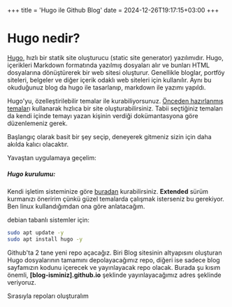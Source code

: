 +++
title = 'Hugo ile Github Blog'
date = 2024-12-26T19:17:15+03:00
+++

# Hugo nedir?
[Hugo](https://gohugo.io/), hızlı bir statik site oluşturucu (static site generator) yazılımıdır. Hugo, içerikleri Markdown formatında yazılmış dosyaları alır ve bunları HTML dosyalarına dönüştürerek bir web sitesi oluşturur. Genellikle bloglar, portföy siteleri, belgeler ve diğer içerik odaklı web siteleri için kullanılır.
Aynı bu okuduğunuz blog da hugo ile tasarlanıp, markdown ile yazımı yapıldı.
    
Hugo'yu, özelleştirilebilir temalar ile kurabiliyorsunuz. [Önceden hazırlanmış temalar](https://themes.gohugo.io/)ı kullanarak hızlıca bir site oluşturabilirsiniz. Tabii seçtiğiniz temaları da kendi içinde temayı yazan kişinin verdiği dokümantasyona göre düzenlemeniz gerek.

Başlangıç olarak basit bir şey seçip, deneyerek gitmeniz sizin için daha akılda kalıcı olacaktır.

Yavaştan uygulamaya geçelim:

##### Hugo kurulumu:

Kendi işletim sisteminize göre [buradan](https://gohugo.io/installation/) kurabilirsiniz. **Extended** sürüm kurmanızı öneririm çünkü güzel temalarda çalışmak isterseniz bu gerekiyor.
Ben linux kullandığımdan ona göre anlatacağım.

debian tabanlı sistemler için:
```bash
sudo apt update -y
sudo apt install hugo -y
```
Github'ta 2 tane yeni repo açacağız. Biri Blog sitesinin altyapısını oluşturan Hugo dosyalarının tamamını depolayacağımız repo, diğeri ise sadece blog sayfamızın kodunu içerecek ve yayınlayacak repo olacak. Burada şu kısım önemli, **[blog-isminiz].github.io** şeklinde yayınlayacağımız adres şeklinde veriyoruz.

Sırasıyla repoları oluşturalım
